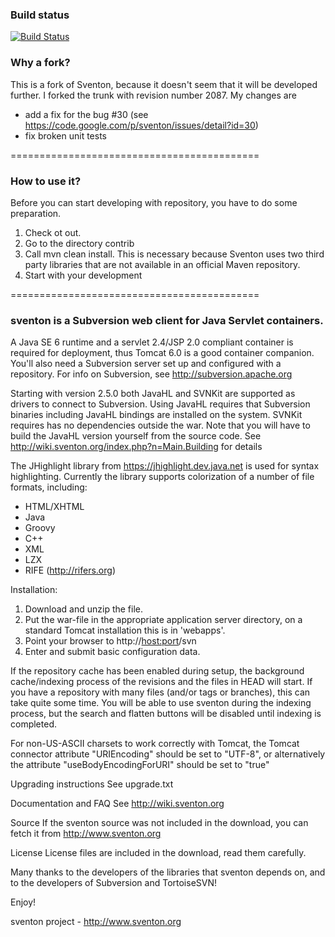 ### Build status
[![Build Status](https://travis-ci.org/skosmalla/sventon.png?branch=master)](https://travis-ci.org/skosmalla/sventon)

### Why a fork?


This is a fork of Sventon, because it doesn't seem that it will be developed further. I forked the trunk with revision number 2087. My changes are 
* add a fix for the bug #30 (see https://code.google.com/p/sventon/issues/detail?id=30)
* fix broken unit tests

===========================================
### How to use it?

Before you can start developing with repository, you have to do some preparation.

1. Check ot out.
2. Go to the directory contrib
3. Call mvn clean install. This is necessary because Sventon uses two third party libraries that are not available in an official Maven repository.
4. Start with your development

===========================================

### sventon is a Subversion web client for Java Servlet containers.

A Java SE 6 runtime and a servlet 2.4/JSP 2.0 compliant container is
required for deployment, thus Tomcat 6.0 is a good container companion.
You'll also need a Subversion server set up and configured with a
repository. For info on Subversion, see http://subversion.apache.org

Starting with version 2.5.0 both JavaHL and SVNKit are supported as drivers to
connect to Subversion. Using JavaHL requires that Subversion binaries including
JavaHL bindings are installed on the system. SVNKit requires has no dependencies
outside the war. Note that you will have to build the JavaHL version yourself
from the source code. See http://wiki.sventon.org/index.php?n=Main.Building
for details

The JHighlight library from https://jhighlight.dev.java.net is used for
syntax highlighting.
Currently the library supports colorization of a number of file formats, including:
* HTML/XHTML
* Java
* Groovy
* C++
* XML
* LZX
* RIFE (http://rifers.org)

Installation:
1. Download and unzip the file. 
2. Put the war-file in the appropriate application server directory,
   on a standard Tomcat installation this is in 'webapps'.
3. Point your browser to http://<host:port>/svn
4. Enter and submit basic configuration data.

If the repository cache has been enabled during setup, the background
cache/indexing process of the revisions and the files in HEAD will start.
If you have a repository with many files (and/or tags or branches),
this can take quite some time. You will be able to use sventon during the
indexing process, but the search and flatten buttons will be disabled until
indexing is completed.

For non-US-ASCII charsets to work correctly with Tomcat, the Tomcat connector
attribute "URIEncoding" should be set to "UTF-8", or alternatively the attribute 
"useBodyEncodingForURI" should be set to "true"

Upgrading instructions
See upgrade.txt

Documentation and FAQ
See http://wiki.sventon.org

Source
If the sventon source was not included in the download, you can fetch it
from http://www.sventon.org

License
License files are included in the download, read them carefully.

Many thanks to the developers of the libraries that sventon depends on,
and to the developers of Subversion and TortoiseSVN!

Enjoy!

sventon project - http://www.sventon.org
